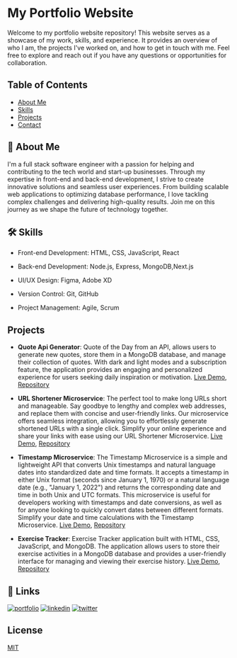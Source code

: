 
# My Portfolio Website

Welcome to my portfolio website repository! This website serves as a showcase of my work, skills, and experience. It provides an overview of who I am, the projects I've worked on, and how to get in touch with me. Feel free to explore and reach out if you have any questions or opportunities for collaboration.


## Table of Contents

- [About Me](#about-me)
- [Skills](#skills)
- [Projects](#projects)
- [Contact](#contact)




## 🚀 About Me

I'm a full stack software engineer with a passion for helping and contributing to the tech world and start-up businesses. Through my expertise in front-end and back-end development, I strive to create innovative solutions and seamless user experiences. From building scalable web applications to optimizing database performance, I love tackling complex challenges and delivering high-quality results. Join me on this journey as we shape the future of technology together.


## 🛠 Skills

- Front-end Development: HTML, CSS, JavaScript, React
- Back-end Development: Node.js, Express, MongoDB,Next.js

- UI/UX Design: Figma, Adobe XD
- Version Control: Git, GitHub
- Project Management: Agile, Scrum

## Projects

- **Quote Api Generator**: Quote of the Day from an API, allows users to generate new quotes, store them in a MongoDB database, and manage their collection of quotes. With dark and light modes and a subscription feature, the application provides an engaging and personalized experience for users seeking daily inspiration or motivation. [Live Demo](https://example.com), [Repository](https://github.com/shirosensei/CRUD-APP.git)


- **URL Shortener Microservice**: The perfect tool to make long URLs short and manageable. Say goodbye to lengthy and complex web addresses, and replace them with concise and user-friendly links. Our microservice offers seamless integration, allowing you to effortlessly generate shortened URLs with a single click. Simplify your online experience and share your links with ease using our URL Shortener Microservice. [Live Demo](https://example.com), [Repository](https://github.com/username/project)


- **Timestamp Microservice**: The Timestamp Microservice is a simple and lightweight API that converts Unix timestamps and natural language dates into standardized date and time formats. It accepts a timestamp in either Unix format (seconds since January 1, 1970) or a natural language date (e.g., "January 1, 2022") and returns the corresponding date and time in both Unix and UTC formats. This microservice is useful for developers working with timestamps and date conversions, as well as for anyone looking to quickly convert dates between different formats. Simplify your date and time calculations with the Timestamp Microservice.
[Live Demo](https://example.com), [Repository](https://github.com/username/project)


- **Exercise Tracker**: Exercise Tracker application built with HTML, CSS, JavaScript, and MongoDB. The application allows users to store their exercise activities in a MongoDB database and provides a user-friendly interface for managing and viewing their exercise history.
[Live Demo](https://example.com), [Repository](https://github.com/username/project)


## 🔗 Links
[![portfolio](https://img.shields.io/badge/my_portfolio-000?style=for-the-badge&logo=ko-fi&logoColor=white)](https://katherineoelsner.com/)
[![linkedin](https://img.shields.io/badge/linkedin-0A66C2?style=for-the-badge&logo=linkedin&logoColor=white)](https://www.linkedin.com/)
[![twitter](https://img.shields.io/badge/twitter-1DA1F2?style=for-the-badge&logo=twitter&logoColor=white)](https://twitter.com/)


## License

[MIT](https://choosealicense.com/licenses/mit/)

